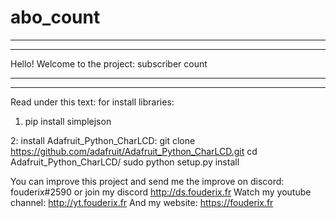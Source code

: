 # abo_count
********************************************
********************************************
Hello!
Welcome to the project: subscriber count
********************************************
********************************************
Read under this text:
for install libraries:

1. pip install simplejson

2: install Adafruit_Python_CharLCD:
git clone https://github.com/adafruit/Adafruit_Python_CharLCD.git
cd Adafruit_Python_CharLCD/
sudo python setup.py install

You can improve this project and send me the improve on discord: fouderix#2590 or join my discord http://ds.fouderix.fr
Watch my youtube channel: http://yt.fouderix.fr
And my website: https://fouderix.fr
